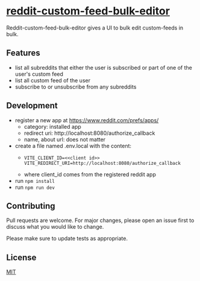 # [reddit-custom-feed-bulk-editor](https://multireddit-editor.vercel.app)

Reddit-custom-feed-bulk-editor gives a UI to bulk edit custom-feeds in bulk.

## Features

- list all subreddits that either the user is subscribed or part of one of the user's custom feed
- list all custom feed of the user
- subscribe to or unsubscribe from any subreddits

## Development

- register a new app at https://www.reddit.com/prefs/apps/
  - category: installed app
  - redirect uri: http://localhost:8080/authorize_callback
  - name, about url: does not matter
- create a file named .env.local with the content:
  - ```
    VITE_CLIENT_ID=<<client id>>
    VITE_REDIRECT_URI=http://localhost:8080/authorize_callback
    ```
  - where client_id comes from the registered reddit app
- run `npm install`
- run `npm run dev`

## Contributing

Pull requests are welcome. For major changes, please open an issue first to discuss what you would like to change.

Please make sure to update tests as appropriate.

## License

[MIT](https://choosealicense.com/licenses/mit/)
